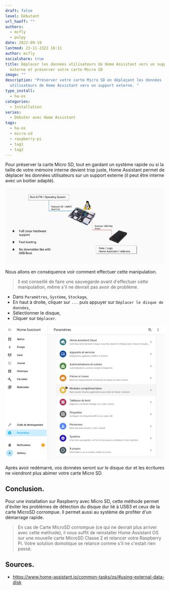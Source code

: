 ```yaml
---
draft: false
level: Débutant
url_haoff: ""
authors:
  - mcfly
  - pulpy
date: 2022-09-19
lastmod: 23-11-2322 16:11
author: mcfly
socialshare: true
title: Déplacer les données utilisateurs de Home Assistant vers un support
  externe et préserver votre carte Micro SD
image: ""
description: "Préserver votre carte Micro SD en déplaçant les données
  utilisateurs de Home Assistant vers un support externe. "
type_install:
  - ha-os
categories:
  - Installation
series:
  - Débuter avec Home Assistant
tags:
  - ha-os
  - micro-sd
  - raspberry-pi
  - tag1
  - tag2
---
```

Pour préserver la carte Micro SD, tout en gardant un système rapide ou si la taille de votre mémoire interne devient trop juste, Home Assistant permet de déplacer les données utilisateurs sur un support externe (il peut être interne avec un boitier adapté).

![Image du Schéma de principe sur le stockage des données vers un support externe](img/imagebf_image_usbdatadisk.png "Schéma de principe sur le stockage des données vers un support externe.")

Nous allons en conséquence voir comment effectuer cette manipulation.

> Il est conseillé de faire une sauvegarde avant d'effectuer cette manipulation, même s'il ne devrait pas avoir de problème.

* Dans `Paramètres`, `Système`, `Stockage`,
* En haut à droite, cliquer sur `...` puis appuyer sur `Déplacer le disque de données`,
* Sélectionner le disque,
* Cliquer sur `Déplacer`.



![](img/deplacer_donnees_utilisateur_home_assistant.gif)

Après avoir redémarré, vos données seront sur le disque dur et les écritures ne viendront plus abimer votre carte Micro SD.

## Conclusion.

Pour une installation sur Raspberry avec Micro SD, cette méthode permet d'éviter les problèmes de détection du disque dur lié à USB3 et ceux de la carte MicroSD corrompue. Il permet aussi au système de profiter d'un démarrage rapide.

> En cas de Carte MicroSD corrompue (ce qui ne devrait plus arriver avec cette methode), il vous suffit de reinstaller Home Assistant OS sur une nouvelle carte MicroSD Classe 2 et relancer votre Raspberry Pi. Votre solution domotique se relance comme s'il ne c'estait rien passé.

## Sources.

* https://www.home-assistant.io/common-tasks/os/#using-external-data-disk